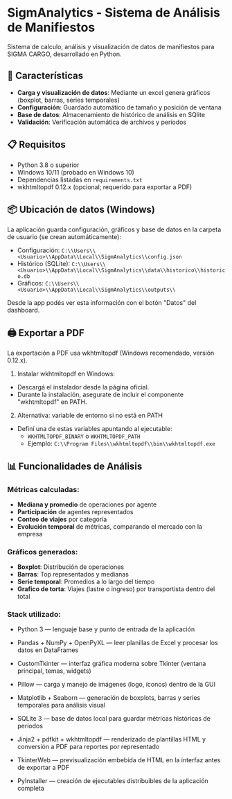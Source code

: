 # SigmAnalytics - Sistema de Análisis de Manifiestos

Sistema de calculo, análisis y visualización de datos de manifiestos para SIGMA CARGO, desarrollado en Python.

## 🚀 Características

- **Carga y visualización de datos**: Mediante un excel genera gráficos (boxplot, barras, series temporales)
- **Configuración**: Guardado automático de tamaño y posición de ventana
- **Base de datos**: Almacenamiento de histórico de análisis en SQlite
- **Validación**: Verificación automática de archivos y periodos

## 📋 Requisitos

- Python 3.8 o superior
- Windows 10/11 (probado en Windows 10)
- Dependencias listadas en `requirements.txt`
- wkhtmltopdf 0.12.x (opcional; requerido para exportar a PDF)

## 📦 Ubicación de datos (Windows)

La aplicación guarda configuración, gráficos y base de datos en la carpeta de usuario (se crean automáticamente):

- Configuración: `C:\\Users\\<Usuario>\\AppData\\Local\\SigmAnalytics\\config.json`
- Histórico (SQLite): `C:\\Users\\<Usuario>\\AppData\\Local\\SigmAnalytics\\data\\historico\\historico.db`
- Gráficos: `C:\\Users\\<Usuario>\\AppData\\Local\\SigmAnalytics\\outputs\\`

Desde la app podés ver esta información con el botón "Datos" del dashboard.

## 🖨️ Exportar a PDF

La exportación a PDF usa wkhtmltopdf (Windows recomendado, versión 0.12.x).

1. Instalar wkhtmltopdf en Windows:

- Descargá el instalador desde la página oficial.
- Durante la instalación, asegurate de incluir el componente "wkhtmltopdf" en PATH.

2. Alternativa: variable de entorno si no está en PATH

- Definí una de estas variables apuntando al ejecutable:
  - `WKHTMLTOPDF_BINARY` o `WKHTMLTOPDF_PATH`
  - Ejemplo: `C:\\Program Files\\wkhtmltopdf\\bin\\wkhtmltopdf.exe`

## 📊 Funcionalidades de Análisis

### Métricas calculadas:

- **Mediana y promedio** de operaciones por agente
- **Participación** de agentes representados
- **Conteo de viajes** por categoría
- **Evolución temporal** de métricas, comparando el mercado con la empresa

### Gráficos generados:

- **Boxplot**: Distribución de operaciones
- **Barras**: Top representados y medianas
- **Serie temporal**: Promedios a lo largo del tiempo
- **Grafico de torta**: Viajes (lastre o ingreso) por transportista dentro del total

### Stack utilizado:

- Python 3 — lenguaje base y punto de entrada de la aplicación

- Pandas + NumPy + OpenPyXL — leer planillas de Excel y procesar los datos en DataFrames

- CustomTkinter — interfaz gráfica moderna sobre Tkinter (ventana principal, temas, widgets)

- Pillow — carga y manejo de imágenes (logo, íconos) dentro de la GUI

- Matplotlib + Seaborn — generación de boxplots, barras y series temporales para análisis visual

- SQLite 3 — base de datos local para guardar métricas históricas de períodos

- Jinja2 + pdfkit + wkhtmltopdf — renderizado de plantillas HTML y conversión a PDF para reportes por representado

- TkinterWeb — previsualización embebida de HTML en la interfaz antes de exportar a PDF

- PyInstaller — creación de ejecutables distribuibles de la aplicación completa
